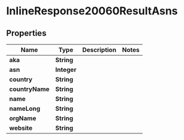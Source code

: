 # InlineResponse20060ResultAsns

## Properties
Name | Type | Description | Notes
------------ | ------------- | ------------- | -------------
**aka** | **String** |  | 
**asn** | **Integer** |  | 
**country** | **String** |  | 
**countryName** | **String** |  | 
**name** | **String** |  | 
**nameLong** | **String** |  | 
**orgName** | **String** |  | 
**website** | **String** |  | 
